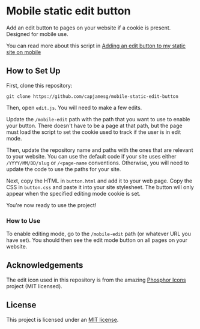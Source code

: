 # Mobile static edit button

Add an edit button to pages on your website if a cookie is present. Designed for mobile use.

You can read more about this script in [Adding an edit button to my static site on mobile](https://...)

## How to Set Up

First, clone this repository:

```
git clone https://github.com/capjamesg/mobile-static-edit-button
```

Then, open `edit.js`. You will need to make a few edits.

Update the `/mobile-edit` path with the path that you want to use to enable your button. There doesn't have to be a page at that path, but the page must load the script to set the cookie used to track if the user is in edit mode.

Then, update the repository name and paths with the ones that are relevant to your website. You can use the default code if your site uses either `/YYYY/MM/DD/slug` or `/<page-name` conventions. Otherwise, you will need to update the code to use the paths for your site.

Next, copy the HTML in `button.html` and add it to your web page. Copy the CSS in `button.css` and paste it into your site stylesheet. The button will only appear when the specified editing mode cookie is set.

You're now ready to use the project!

### How to Use

To enable editing mode, go to the `/mobile-edit` path (or whatever URL you have set). You should then see the edit mode button on all pages on your website.

## Acknowledgements

The edit icon used in this repository is from the amazing [Phosphor Icons](https://phosphoricons.com) project (MIT licensed).

## License

This project is licensed under an [MIT license](LICENSE).
